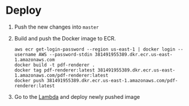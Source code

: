 # Deploy

1. Push the new changes into `master`
2. Build and push the Docker image to ECR.

    ```shell
    aws ecr get-login-password --region us-east-1 | docker login --username AWS --password-stdin 381491955389.dkr.ecr.us-east-1.amazonaws.com
    docker build -t pdf-renderer .
    docker tag pdf-renderer:latest 381491955389.dkr.ecr.us-east-1.amazonaws.com/pdf-renderer:latest
    docker push 381491955389.dkr.ecr.us-east-1.amazonaws.com/pdf-renderer:latest
    ```

3. Go to the [Lambda](https://us-east-1.console.aws.amazon.com/lambda/home?region=us-east-1#/functions/pdf-renderer?tab=image) and deploy newly pushed image